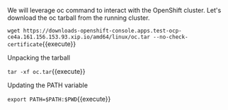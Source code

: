 

We will leverage oc command to interact with the OpenShift cluster. Let's download the oc tarball from the running cluster.

`wget https://downloads-openshift-console.apps.test-ocp-ce4a.161.156.153.93.xip.io/amd64/linux/oc.tar --no-check-certificate`{{execute}}

Unpacking the tarball

`tar -xf oc.tar`{{execute}}

Updating the PATH variable

`export PATH=$PATH:$PWD`{{execute}}
